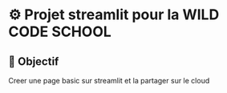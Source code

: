# ⚙️ Projet streamlit pour la WILD CODE SCHOOL

## 🎯 Objectif

Creer une page basic sur streamlit et la partager sur le cloud
